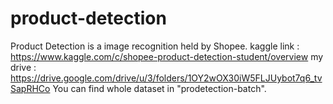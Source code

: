 # product-detection
 
Product Detection is a image recognition held by Shopee.
kaggle link : https://www.kaggle.com/c/shopee-product-detection-student/overview
my drive : https://drive.google.com/drive/u/3/folders/1OY2wOX30iW5FLJUybot7q6_tvSapRHCo
You can find whole dataset in "prodetection-batch".